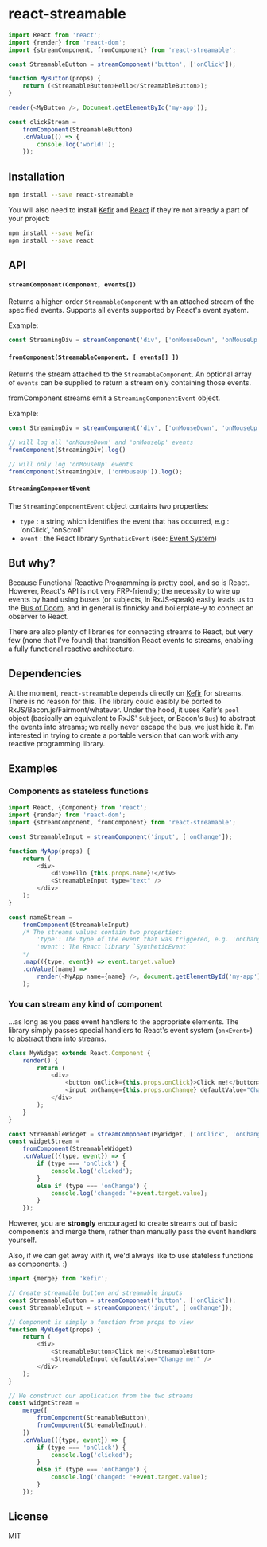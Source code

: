 # react-streamable

```javascript
import React from 'react';
import {render} from 'react-dom';
import {streamComponent, fromComponent} from 'react-streamable';

const StreamableButton = streamComponent('button', ['onClick']);

function MyButton(props) {
	return (<StreamableButton>Hello</StreamableButton>);
}

render(<MyButton />, Document.getElementById('my-app'));

const clickStream =
	fromComponent(StreamableButton)
	.onValue(() => {
		console.log('world!');
	});

```

## Installation

```bash
npm install --save react-streamable
```

You will also need to install [Kefir](https://github.com/rpominov/kefir) and [React](https://github.com/facebook/react) if they're not already a part of your project:

```bash
npm install --save kefir
npm install --save react
```

## API

#### `streamComponent(Component, events[])`
Returns a higher-order `StreamableComponent` with an attached stream of the specified events. Supports all events supported by React's event system.

Example:
```javascript
const StreamingDiv = streamComponent('div', ['onMouseDown', 'onMouseUp']);
```

#### `fromComponent(StreamableComponent, [ events[] ])`
Returns the stream attached to the `StreamableComponent`. An optional array of `events` can be supplied to return a stream only containing those events.

fromComponent streams emit a `StreamingComponentEvent` object.

Example:
```javascript
const StreamingDiv = streamComponent('div', ['onMouseDown', 'onMouseUp']);

// will log all 'onMouseDown' and 'onMouseUp' events
fromComponent(StreamingDiv).log()

// will only log 'onMouseUp' events
fromComponent(StreamingDiv, ['onMouseUp']).log();
```

#### `StreamingComponentEvent`

The `StreamingComponentEvent` object contains two properties:
- `type` : a string which identifies the event that has occurred, e.g.: 'onClick', 'onScroll'
- `event` : the React library `SyntheticEvent` (see: [Event System](https://facebook.github.io/react/docs/events.html))

## But why?

Because Functional Reactive Programming is pretty cool, and so is React. However, React's API is not very FRP-friendly; the necessity to wire up events by hand using buses (or subjects, in RxJS-speak) easily leads us to the [Bus of Doom](https://gist.github.com/jonifreeman/5131428a9f04b69a76ae), and in general is finnicky and boilerplate-y to connect an observer to React.

There are also plenty of libraries for connecting streams to React, but very few (none that I've found) that transition React events to streams, enabling a fully functional reactive architecture.

## Dependencies

At the moment, `react-streamable` depends directly on [Kefir](https://rpominov.github.io/kefir/) for streams. There is no reason for this. The library could easibly be ported to RxJS/Bacon.js/Fairmont/whatever. Under the hood, it uses Kefir's `pool` object (basically an equivalent to RxJS' `Subject`, or Bacon's `Bus`) to abstract the events into streams; we really never escape the bus, we just hide it. I'm interested in trying to create a portable version that can work with any reactive programming library.

## Examples

### Components as stateless functions

```javascript
import React, {Component} from 'react';
import {render} from 'react-dom';
import {streamComponent, fromComponent} from 'react-streamable';

const StreamableInput = streamComponent('input', ['onChange']);

function MyApp(props) {
	return (
		<div>
			<div>Hello {this.props.name}!</div>
			<StreamableInput type="text" />
		</div>
	);
}

const nameStream =
	fromComponent(StreamableInput)
	/* The streams values contain two properties:
		'type': The type of the event that was triggered, e.g. 'onChange'
		'event': The React library `SyntheticEvent`
	*/
	.map(({type, event}) => event.target.value)
	.onValue((name) => 
		render(<MyApp name={name} />, document.getElementById('my-app'))
	);

```

### You can stream any kind of component
...as long as you pass event handlers to the appropriate elements. The library simply passes special handlers to React's event system (`on<Event>`) to abstract them into streams.

```javascript
class MyWidget extends React.Component {
	render() {
		return (
			<div>
				<button onClick={this.props.onClick}>Click me!</button>
				<input onChange={this.props.onChange} defaultValue="Change me!" />
			</div>
		);
	}
}

const StreamableWidget = streamComponent(MyWidget, ['onClick', 'onChange']);
const widgetStream = 
	fromComponent(StreamableWidget)
	.onValue(({type, event}) => {
		if (type === 'onClick') {
			console.log('clicked');
		}
		else if (type === 'onChange') {
			console.log('changed: '+event.target.value);
		}
	});
```

However, you are **strongly** encouraged to create streams out of basic components and merge them, rather than manually pass the event handlers yourself.

Also, if we can get away with it, we'd always like to use stateless functions as components. :)

```javascript
import {merge} from 'kefir';

// Create streamable button and streamable inputs
const StreamableButton = streamComponent('button', ['onClick']);
const StreamableInput = streamComponent('input', ['onChange']);

// Component is simply a function from props to view
function MyWidget(props) {
	return (
		<div>
			<StreamableButton>Click me!</StreamableButton>
			<StreamableInput defaultValue="Change me!" />
		</div>
	);
}

// We construct our application from the two streams
const widgetStream = 
	merge([
		fromComponent(StreamableButton),
		fromComponent(StreamableInput),
	])
	.onValue(({type, event}) => {
		if (type === 'onClick') {
			console.log('clicked');
		}
		else if (type === 'onChange') {
			console.log('changed: '+event.target.value);
		}
	});
```



## License

MIT


